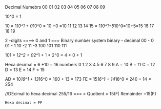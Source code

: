 


Decimal Numebrs
00
01
02
03
04
05
06
07
08
09

10^0 = 1

10 = 1*10^1 + 0*10^0 = 10 +0 =10
11
12
13
14
15 = 1*10^1+5*10^0=10+5=15
16
17
18
19


2 -digits ====> 0 and 1 === Binary number system
binary - decimal
00     - 0
01     - 1
10     -2
11     -3
100
101
110
111


101 = 1*2^2 + 0*2^1  + 1 * 2^0 = 4 + 0 + 1



Hexa decimal = 6 +10 = 16 numbers
0
1
2
3
4
5
6
7
8
9
A = 10
B = 11
C = 12
D = 13
E = 14 
F = 15

AD = 10*16^1 + 13*16^0 = 160 + 13 = 173
FE = 15*16^1 + 14*16^0 = 240 + 14 = 254


//DEcimal to hexa decimal
255/16 === > 
    Quotient = 15(F)
    Remainder =15(F)

    Hexa decimal = FF